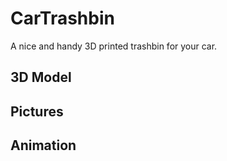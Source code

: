 # CarTrashbin
A nice and handy 3D printed trashbin for your car.

## 3D Model
<script src='https://github.com/mc-cat-tty/CarTrashbin/blob/de017e873f7ffac40345a5e922da56509a06d230/3d/trashbin.stl'> </script>

## Pictures

## Animation
